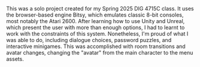 This was a solo project created for my Spring 2025 DIG 4715C class. It uses the browser-based engine Bitsy, which emulates classic 8-bit consoles, most notably the Atari 2600. After learning how to use Unity and Unreal, which present the user with more than enough options, I had to learnt to work with the constraints of this system. Nonetheless, I'm proud of what I was able to do, including dialogue choices, password puzzles, and interactive minigames. This was accomplished with room transitions and avatar changes, changing the "avatar" from the main character to the menu assets.
